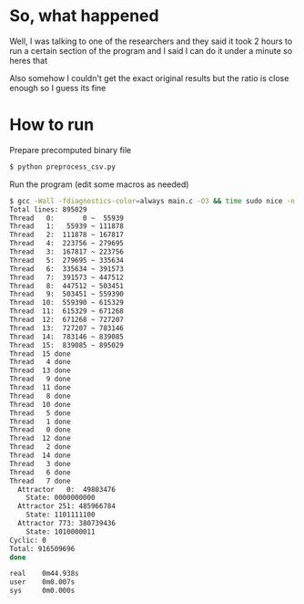 # So, what happened

Well, I was talking to one of the researchers and they said it took 2 hours to run a certain section of the program and I said I can do it under a minute so heres that

Also somehow I couldn't get the exact original results but the ratio is close enough so I guess its fine

# How to run

Prepare precomputed binary file

```sh
$ python preprocess_csv.py
```

Run the program (edit some macros as needed)

```sh
$ gcc -Wall -fdiagnostics-color=always main.c -O3 && time sudo nice -n -20 ./a.out
Total lines: 895029
Thread   0:       0 ~  55939
Thread   1:   55939 ~ 111878
Thread   2:  111878 ~ 167817
Thread   4:  223756 ~ 279695
Thread   3:  167817 ~ 223756
Thread   5:  279695 ~ 335634
Thread   6:  335634 ~ 391573
Thread   7:  391573 ~ 447512
Thread   8:  447512 ~ 503451
Thread   9:  503451 ~ 559390
Thread  10:  559390 ~ 615329
Thread  11:  615329 ~ 671268
Thread  12:  671268 ~ 727207
Thread  13:  727207 ~ 783146
Thread  14:  783146 ~ 839085
Thread  15:  839085 ~ 895029
Thread  15 done
Thread   4 done
Thread  13 done
Thread   9 done
Thread  11 done
Thread   8 done
Thread  10 done
Thread   5 done
Thread   1 done
Thread   0 done
Thread  12 done
Thread   2 done
Thread  14 done
Thread   3 done
Thread   6 done
Thread   7 done
  Attractor   0:  49803476
    State: 0000000000
  Attractor 251: 485966784
    State: 1101111100
  Attractor 773: 380739436
    State: 1010000011
Cyclic: 0
Total: 916509696
done

real    0m44.938s
user    0m0.007s
sys     0m0.000s
```
